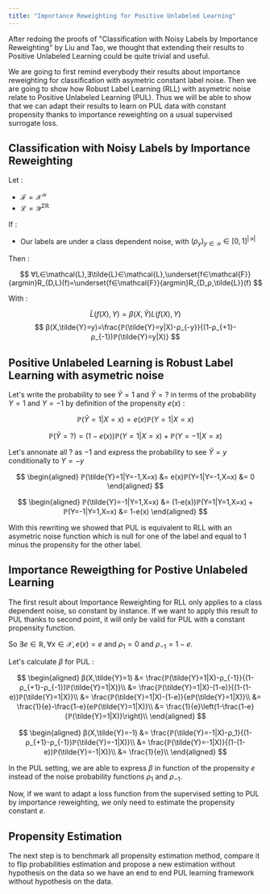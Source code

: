 ```yaml
---
title: "Importance Reweighting for Positive Unlabeled Learning"
---
```


After redoing the proofs of "Classification with Noisy Labels by Importance Reweighting" by Liu and Tao, we thought that extending their results to Positive Unlabeled Learning could be quite trivial and useful.

We are going to first remind everybody their results about importance reweighting for classification with asymetric constant label noise. Then we are going to show how Robust Label Learning (RLL) with asymetric noise relate to Positive Unlabeled Learning (PUL). Thus we will be able to show that we can adapt their results to learn on PUL data with constant propensity thanks to importance reweighting on a usual supervised surrogate loss.

<!--truncate-->

## Classification with Noisy Labels by Importance Reweighting

Let :
* $\mathcal{F} = \mathcal{X}^{\mathcal{Y}}$
* $\mathcal{L}=\mathcal{Y^2}^{ℝ}$

If :

* Our labels are under a class dependent noise, with $(ρ_y)_{y∈\mathcal{Y}}∈[0,1]^{|\mathcal{Y}|}$

Then :

$$
∀L∈\mathcal{L},∃\tilde{L}∈\mathcal{L},\underset{f∈\mathcal{F}}{argmin}R_{D,L}(f)=\underset{f∈\mathcal{F}}{argmin}R_{D_ρ,\tilde{L}}(f)
$$

With :

$$
\tilde{L}(f(X),Y) = β(X,\tilde{Y})L(f(X),Y)
$$
$$
β(X,\tilde{Y}=y)=\frac{ℙ(\tilde{Y}=y|X)-ρ_{-y}}{(1-ρ_{+1}-ρ_{-1})ℙ(\tilde{Y}=y|X)}
$$

## Positive Unlabeled Learning is Robust Label Learning with asymetric noise

Let's write the probability to see $\tilde{Y}=1$ and $\tilde{Y}=?$ in terms of the probability $Y=1$ and $Y=-1$ by definition of the propensity $e(x)$ :

$$
ℙ(\tilde{Y}=1|X=x) = e(x)ℙ(Y=1|X=x)
$$

$$
ℙ(\tilde{Y}=?) = (1-e(x))ℙ(Y=1|X=x) + ℙ(Y=-1|X=x)
$$

Let's annonate all $?$ as $-1$ and express the probability to see $\tilde{Y}=y$ conditionally to $Y=-y$

$$
\begin{aligned}
ℙ(\tilde{Y}=1|Y=-1,X=x) &= e(x)ℙ(Y=1|Y=-1,X=x)
&= 0
\end{aligned}
$$

$$
\begin{aligned}
ℙ(\tilde{Y}=-1|Y=1,X=x) &= (1-e(x))ℙ(Y=1|Y=1,X=x) + ℙ(Y=-1|Y=1,X=x)
&= 1-e(x)
\end{aligned}
$$

With this rewriting we showed that PUL is equivalent to RLL with an asymetric noise function which is null for one of the label and equal to 1 minus the propensity for the other label.

## Importance Reweigthing for Postive Unlabeled Learning

The first result about Importance Reweighting for RLL only applies to a class dependent noise, so constant by instance. If we want to apply this result to PUL thanks to second point, it will only be valid for PUL with a constant propensity function.

So $∃e∈ℝ,∀x∈\mathcal{X},e(x)=e$ and $ρ_1=0$ and $ρ_{-1}=1-e$.

Let's calculate $β$ for PUL :

$$
\begin{aligned}
β(X,\tilde{Y}=1) &= \frac{ℙ(\tilde{Y}=1|X)-ρ_{-1}}{(1-ρ_{+1}-ρ_{-1})ℙ(\tilde{Y}=1|X)}\\
&= \frac{ℙ(\tilde{Y}=1|X)-(1-e)}{(1-(1-e))ℙ(\tilde{Y}=1|X)}\\
&= \frac{ℙ(\tilde{Y}=1|X)-(1-e)}{eℙ(\tilde{Y}=1|X)}\\
&= \frac{1}{e}-\frac{1-e}{eℙ(\tilde{Y}=1|X)}\\
&= \frac{1}{e}\left(1-\frac{1-e}{ℙ(\tilde{Y}=1|X)}\right)\\
\end{aligned}
$$

$$
\begin{aligned}
β(X,\tilde{Y}=-1) &= \frac{ℙ(\tilde{Y}=-1|X)-ρ_1}{(1-ρ_{+1}-ρ_{-1})ℙ(\tilde{Y}=-1|X)}\\
&= \frac{ℙ(\tilde{Y}=-1|X)}{(1-(1-e))ℙ(\tilde{Y}=-1|X)}\\
&= \frac{1}{e}\\
\end{aligned}
$$

In the PUL setting, we are able to express $β$ in function of the propensity $e$ instead of the noise probability functions $ρ_1$ and $ρ_{-1}$.

Now, if we want to adapt a loss function from the supervised setting to PUL by importance reweighting, we only need to estimate the propensity constant $e$.

## Propensity Estimation

The next step is to benchmark all propensity estimation method, compare it to flip probabilities estimation and propose a new estimation without hypothesis on the data so we have an end to end PUL learning framework without hypothesis on the data.